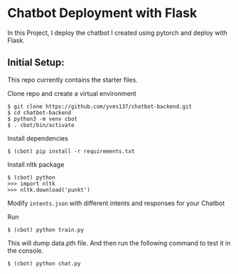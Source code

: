 # Chatbot Deployment with Flask

In this Project, I deploy the chatbot I created using pytorch and deploy with Flask.

## Initial Setup:

This repo currently contains the starter files.

Clone repo and create a virtual environment

```
$ git clone https://github.com/yves137/chatbot-backend.git
$ cd chatbot-backend
$ python3 -m venv cbot
$ . cbot/bin/activate
```

Install dependencies

```
$ (cbot) pip install -r requirements.txt
```

Install nltk package

```
$ (cbot) python
>>> import nltk
>>> nltk.download('punkt')
```

Modify `intents.json` with different intents and responses for your Chatbot

Run

```
$ (cbot) python train.py
```

This will dump data.pth file. And then run
the following command to test it in the console.

```
$ (cbot) python chat.py
```
